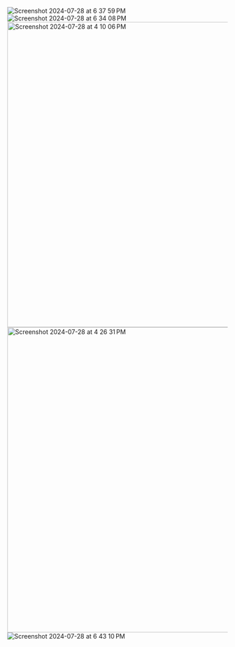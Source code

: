 ![Screenshot 2024-07-28 at 6 37 59 PM](https://github.com/user-attachments/assets/29a99748-7d64-43e0-a777-e3b6a3c4a71c)
![Screenshot 2024-07-28 at 6 34 08 PM](https://github.com/user-attachments/assets/4d1ca250-d5cd-46da-b778-3fcd7b6c8f74)
<img width="696" alt="Screenshot 2024-07-28 at 4 10 06 PM" src="https://github.com/user-attachments/assets/708fc98e-ef9e-4281-ae01-c0d025012f78">
<img width="696" alt="Screenshot 2024-07-28 at 4 26 31 PM" src="https://github.com/user-attachments/assets/0a5920b3-51fa-4520-a02b-e50251f4347b">
![Screenshot 2024-07-28 at 6 43 10 PM](https://github.com/user-attachments/assets/a8ed5794-727a-4422-85d0-98babf4869e4)

